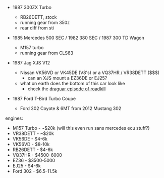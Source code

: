 * 1987 300ZX Turbo
  - RB26DETT, stock
  - running gear from 350z
  - rear diff from sti

* 1985 Mercedes 500 SEC / 1982 380 SEC / 1987 300 TD Wagon
  - M157 turbo
  - running gear from CLS63

* 1987 Jag XJS V12
  - Nissan VK56VD or VK45DE (V8&apos;s) or a VQ37HR / VR38DETT ($$$)
    - can an XJS mount a EZ36DE or EJ25?
  - what on earth does the bottom of this car look like
    - check the [draguar episode of roadkill](https://www.youtube.com/watch?v=RQM2THiW1sE)

* 1987 Ford T-Bird Turbo Coupe
  - Ford 302 Coyote & 6MT from 2012 Mustang 302

engines:
  - M157 Turbo - ~$20k (will this even run sans mercedes ecu stuff?)
  - VR38DETT - ~$20k
  - VK56DE - $4-6k
  - VK56VD - $8-10k
  - RB26DETT - $4-6k
  - VQ37HR - $4500-6000
  - EZ36 - $3500-5000
  - EJ25 - $4-6k
  - Ford 302 - $6.5-11.5k

